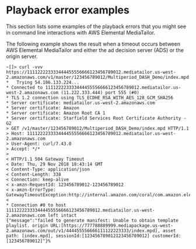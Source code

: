 # Playback error examples<a name="playback-errors-examples"></a>

This section lists some examples of the playback errors that you might see in command line interactions with AWS Elemental MediaTailor\. 

The following example shows the result when a timeout occurs between AWS Elemental MediaTailor and either the ad decision server \(ADS\) or the origin server\.

```
~[]> curl -vvv https://111122223333444455556666123456789012.mediatailor.us-west-2.amazonaws.com/v1/master/123456789012/Multiperiod_DASH_Demo/index.mpd
*   Trying 54.186.133.224...
* Connected to 111122223333444455556666123456789012.mediatailor.us-west-2.amazonaws.com (11.222.333.444) port 555 (#0)
* TLS 1.2 connection using TLS_ECDHE_RSA_WITH_AES_128_GCM_SHA256
* Server certificate: mediatailor.us-west-2.amazonaws.com
* Server certificate: Amazon
* Server certificate: Amazon Root CA 1
* Server certificate: Starfield Services Root Certificate Authority - G2
> GET /v1/master/123456789012/Multiperiod_DASH_Demo/index.mpd HTTP/1.1
> Host: 111122223333444455556666123456789012.mediatailor.us-west-2.amazonaws.com
> User-Agent: curl/7.43.0
> Accept: */*
>
< HTTP/1.1 504 Gateway Timeout
< Date: Thu, 29 Nov 2018 18:43:14 GMT
< Content-Type: application/json
< Content-Length: 338
< Connection: keep-alive
< x-amzn-RequestId: 123456789012-123456789012
< x-amzn-ErrorType: GatewayTimeoutException:http://internal.amazon.com/coral/com.amazon.elemental.midas.mms.coral/
<
* Connection #0 to host 111122223333444455556666123456789012.mediatailor.us-west-2.amazonaws.com left intact
{"message":"failed to generate manifest: Unable to obtain template playlist. origin URL:[https://777788889999.mediapackage.us-west-2.amazonaws.com/out/v1/444455556666111122223333/index.mpd], asset path: [index.mpd], sessionId:[123456789012123456789012] customerId:[123456789012]"}%
```